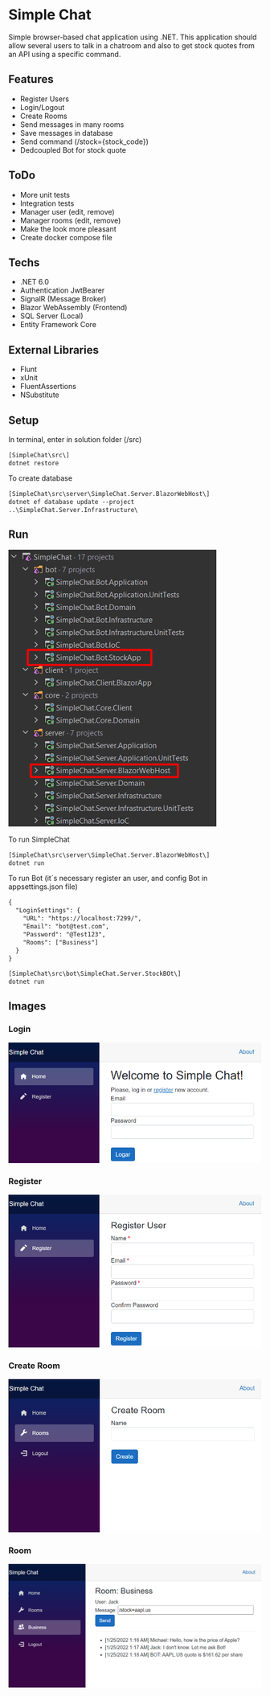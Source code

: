 # Simple Chat

Simple browser-based chat application using .NET.
This application should allow several users to talk in a chatroom and also to get stock quotes from an API using a specific command.

## Features
- Register Users
- Login/Logout
- Create Rooms
- Send messages in many rooms
- Save messages in database
- Send command (/stock={stock_code})
- Dedcoupled Bot for stock quote

## ToDo
- More unit tests
- Integration tests
- Manager user (edit, remove)
- Manager rooms (edit, remove)
- Make the look more pleasant
- Create docker compose file
 
## Techs
- .NET 6.0
- Authentication JwtBearer
- SignalR (Message Broker)
- Blazor WebAssembly (Frontend)
- SQL Server (Local)
- Entity Framework Core

## External Libraries
- Flunt
- xUnit
- FluentAssertions
- NSubstitute

## Setup

In terminal, enter in solution folder (/src)
```
[SimpleChat\src\]
dotnet restore
```

To create database
```
[SimpleChat\src\server\SimpleChat.Server.BlazorWebHost\]
dotnet ef database update --project ..\SimpleChat.Server.Infrastructure\
```

## Run

![run](https://github.com/lizzoni/SimpleChat/blob/master/images/setup.png?raw=true)

To run SimpleChat
```
[SimpleChat\src\server\SimpleChat.Server.BlazorWebHost\]
dotnet run
```

To run Bot (it´s necessary register an user, and config Bot in appsettings.json file)
```
{
  "LoginSettings": {
    "URL": "https://localhost:7299/",
    "Email": "bot@test.com",
    "Password": "@Test123",
    "Rooms": ["Business"]
  }
}
```

```
[SimpleChat\src\bot\SimpleChat.Server.StockBOt\]
dotnet run
```

## Images
### Login
![Login](https://github.com/lizzoni/SimpleChat/blob/master/images/login.png?raw=true)

### Register
![Register](https://github.com/lizzoni/SimpleChat/blob/master/images/register.png?raw=true)

### Create Room
![Create Room](https://github.com/lizzoni/SimpleChat/blob/master/images/create_room.png?raw=true)

### Room
![Room](https://github.com/lizzoni/SimpleChat/blob/master/images/room.png?raw=true)
